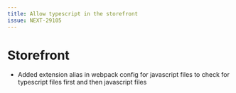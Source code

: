 ```yaml
---
title: Allow typescript in the storefront
issue: NEXT-29105
---
```

# Storefront
* Added extension alias in webpack config for javascript files to check for typescript files first and then javascript files
